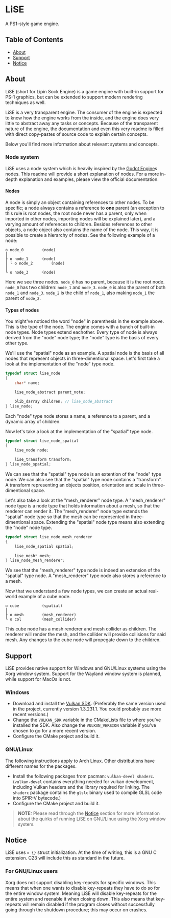 # LiSE
A PS1-style game engine.

## Table of Contents

- [About](#about)
- [Support](#support)
- [Notice](#notice)

## About

LiSE (short for Lipin Sock Engine) is a game engine with built-in support for PS-1 graphics, but can be extended to support modern rendering techniques as well.

LiSE is a very transparent engine. The consumer of the engine is expected to know how the engine works from the inside, and the engine does very little to abstract away any tasks or concepts. Because of the transparent nature of the engine, the documentation and even this very readme is filled with direct copy-pastes of source code to explain certain concepts.

Below you'll find more information about relevant systems and concepts.

### Node system

LiSE uses a node system which is heavily inspired by the [Godot Engine](https://godotengine.org/)s nodes. This readme will provide a short explanation of nodes. For a more in-depth explanation and examples, please view the official documentation.

#### Nodes

A node is simply an object containing references to other nodes. To be specific; a node always contains a reference to __one__ parent (an exception to this rule is root nodes, the root node never has a parent, only when imported in other nodes, importing nodes will be explained later), and a varying amount of references to children. Besides references to other objects, a node object also contains the name of the node. This way, it is possible to create a hierarchy of nodes. See the following example of a node:

```
o node_0		(node)
│
├ o node_1		(node)
│ └ o node_2		(node)
│
└ o node_3	 	(node)
```

Here we see three nodes. `node_0` has no parent, because it is the root node. `node_0` has two children: `node_1` and `node_3`. `node_0` is also the parent of both `node_1` and `node_3`. `node_2` is the child of `node_1`, also making `node_1` the parent of `node_2`.

#### Types of nodes

You might've noticed the word "node" in parenthesis in the example above. This is the type of the node. The engine comes with a bunch of built-in node types. Node types extend eachother. Every type of node is always derived from the "node" node type; the "node" type is the basis of every other type.

We'll use the "spatial" node as an example. A spatial node is the basis of all nodes that represent objects in three-dimentional space. Let's first take a look at the implementation of the "node" type node.

```c
typedef struct lise_node
{
	char* name;

	lise_node_abstract parent_note;

	blib_darray children; // lise_node_abstract
} lise_node;
```

Each "node" type node stores a name, a reference to a parent, and a dynamic array of children.

Now let's take a look at the implementation of the "spatial" type node.

```c
typedef struct lise_node_spatial
{
	lise_node node;

	lise_transform transform;
} lise_node_spatial;
```

We can see that the "spatial" type node is an extention of the "node" type node. We can also see that the "spatial" type node contains a "transform". A transform representing an objects position, orientation and scale in three-dimentional space.

Let's also take a look at the "mesh_renderer" node type. A "mesh_renderer" node type is a node type that holds information about a mesh, so that the renderer can render it. The "mesh_renderer" node type extends the "spatial" node type so that the mesh can be represented in three-dimentional space. Extending the "spatial" node type means also extending the "node" node type.

```c
typedef struct lise_node_mesh_renderer
{
	lise_node_spatial spatial;

	lise_mesh* mesh;
} lise_node_mesh_renderer;
```

We see that the "mesh_renderer" type node is indeed an extension of the "spatial" type node. A "mesh_renderer" type node also stores a reference to a mesh.

Now that we understand a few node types, we can create an actual real-world example of a cube node.

```
o cube			(spatial)
│
├ o mesh		(mesh_renderer)
└ o col			(mesh_collider)
```

This cube node has a mesh renderer and mesh collider as children. The renderer will render the mesh, and the collider will provide collisions for said mesh. Any changes to the cube node will propegate down to the children.


## Support

LiSE provides native support for Windows and GNU/Linux systems using the Xorg window system. Support for the Wayland window system is planned, while support for MacOs is not.

### Windows

- Download and install the [Vulkan SDK](https://vulkan.lunarg.com/). (Preferably the same version used in the project, currently version 1.3.231.1. You could probably use more recent versions.)
- Change the `VULKAN_SDK` variable in the CMakeLists file to where you've installed the SDK. Also change the `VULKAN_VERSION` variable if you've chosen to go for a more recent version.
- Configure the CMake project and build it.

### GNU/Linux

The following instructions apply to Arch Linux. Other distributions have different names for the packages.

- Install the following packages from pacman: `vulkan-devel shaderc`. (`vulkan-devel` contains everything needed for vulkan development, including Vulkan headers and the library required for linking. The `shaderc` package contains the `glslc` binary used to compile GLSL code into SPIR-V bytecode.)
- Configure the CMake project and build it.

> **__NOTE:__** Please read through the [Notice](#notice) section for more information about the quirks of running LiSE on GNU/Linux using the Xorg window system.

## Notice

LiSE uses `= {}` struct initialization. At the time of writing, this is a GNU C extension. C23 will include this as standard in the future.

### For GNU/Linux users

Xorg does not support disabling key-repeats for specific windows. This means that when one wants to disable key-repeats they have to do so for the entire window system. Meaning LiSE will disable key-repeats for the entire system and reenable it when closing down. This also means that key-repeats will remain disabled if the program closes without successfully going through the shutdown procedure; this may occur on crashes.
